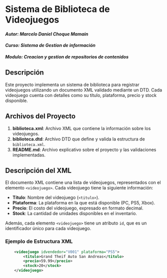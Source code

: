# Sistema de Biblioteca de Videojuegos

#### *Autor: Marcelo Daniel Choque Mamain*
#### *Curso: Sistema de Gestion de información*
#### *Modulo: Creacion y gestion de repositorios de contenidos*

## Descripción
Este proyecto implementa un sistema de biblioteca para registrar videojuegos utilizando un documento XML validado mediante un DTD. Cada videojuego cuenta con detalles como su título, plataforma, precio y stock disponible.

## Archivos del Proyecto

1. **biblioteca.xml**: Archivo XML que contiene la información sobre los videojuegos.
2. **biblioteca.dtd**: Archivo DTD que define y valida la estructura de `biblioteca.xml`.
3. **README.md**: Archivo explicativo sobre el proyecto y las validaciones implementadas.

## Descripción del XML

El documento XML contiene una lista de videojuegos, representados con el elemento `<videojuego>`. Cada videojuego tiene la siguiente información:

- **Título**: Nombre del videojuego (`<titulo>`).
- **Plataforma**: La plataforma en la que está disponible (PC, PS5, Xbox).
- **Precio**: El costo del videojuego, expresado en formato decimal.
- **Stock**: La cantidad de unidades disponibles en el inventario.

Además, cada elemento `<videojuego>` tiene un atributo `id`, que es un identificador único para cada videojuego.

### Ejemplo de Estructura XML

```xml
    <videojuego idvendedor="V001" plataforma="PS5">
        <titulo>Grand Theif Auto San Andreas</titulo>
        <precio>59.99</precio>
        <stock>20</stock>
    </videojuego>